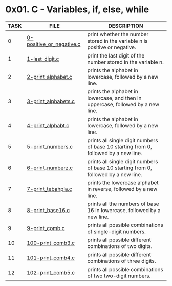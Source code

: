 <h1>0x01. C - Variables, if, else, while</h1>

<table>
  <thead>
    <tr>
      <th>TASK</th>
      <th>FILE</th>
      <th>DESCRIPTION</th>
    </tr>
  </thead>
  <tbody>
    <tr>
      <td>0</td>
      <td><a href="./0-positive_or_negative.c">0-positive_or_negative.c</a></td>
      <td>print whether the number stored in the variable n is positive or negative.</td>
    </tr>
    <tr>
      <td>1</td>
      <td><a href="./1-last_digit.c">1-last_digit.c</a></td>
      <td>print the last digit of the number stored in the variable n.</td>
    </tr>
    <tr>
      <td>2</td>
      <td><a href="./2-print_alphabet.c">2-print_alphabet.c</a></td>
      <td>prints the alphabet in lowercase, followed by a new line.</td>
    </tr>
    <tr>
      <td>3</td>
      <td><a href="./3-print_alphabets.c">3-print_alphabets.c</a></td>
      <td>prints the alphabet in lowercase, and then in uppercase, followed by a new line.</td>
    </tr>
    <tr>
      <td>4</td>
      <td><a href="./4-print_alphabt.c">4-print_alphabt.c</a></td>
      <td>prints the alphabet in lowercase, followed by a new line.</td>
    </tr>
    <tr>
      <td>5</td>
      <td><a href="./5-print_numbers.c">5-print_numbers.c</a></td>
      <td>prints all single digit numbers of base 10 starting from 0, followed by a new line.</td>
    </tr>
    <tr>
      <td>6</td>
      <td><a href="./6-print_numberz.c">6-print_numberz.c</a></td>
      <td>prints all single digit numbers of base 10 starting from 0, followed by a new line.</td>
    </tr>
    <tr>
      <td>7</td>
      <td><a href="./7-print_tebahpla.c">7-print_tebahpla.c</a></td>
      <td>prints the lowercase alphabet in reverse, followed by a new line.</td>
    </tr>
    <tr>
      <td>8</td>
      <td><a href="./8-print_base16.c">8-print_base16.c</a></td>
      <td>prints all the numbers of base 16 in lowercase, followed by a new line.</td>
    </tr>
    <tr>
      <td>9</td>
      <td><a href="./9-print_comb.c">9-print_comb.c</a></td>
      <td>prints all possible combinations of single-digit numbers.</td>
    </tr>
    <tr>
      <td>10</td>
      <td><a href="./100-print_comb3.c">100-print_comb3.c</a></td>
      <td>prints all possible different combinations of two digits.</td>
    </tr>
    <tr>
      <td>11</td>
      <td><a href="./101-print_comb4.c">101-print_comb4.c</a></td>
      <td>prints all possible different combinations of three digits.</td>
</tr>
<tr>
<td>12</td>
<td><a href="./102-print_comb5.c">102-print_comb5.c</a></td>
<td>prints all possible combinations of two two-digit numbers.</td>
</tr>

</table>

